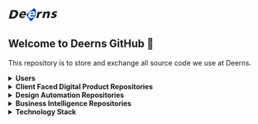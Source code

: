  <img src="https://github.com/deerns/.github/blob/main/deerns_icon_big.png" width="100">
 
 ## Welcome to Deerns GitHub 👋
 This repository is to store and exchange all source code we use at Deerns.


<details>
<summary><b>Users</b></summary>
 <!-- leave a blank line -->
 
- [Sipan Salim](https://github.com/orgs/deerns/people/sipaan) - Product Owner for the client facing ditigal products, like the DDD, Well Quickscan, Living Lab,
- [Lorenzo Donadio](https://github.com/orgs/deerns/people/lorenzodonadio) - Data Analyst and Software Developer for the Well Quickscan and other desktop applications.
- [Christina Papachristou](https://github.com/orgs/deerns/people/christinapapachristou) - Data Analyst and Owner of the Deerns Living Lab and bGrid API calls.
- [Geert van Gorp](https://github.com/orgs/deerns/people/gvangorp) - Digitalisation Manager and Product Owner for Design Automation Projects, like the Deerns Toolkit, 
- [Sandor Czegledi](https://github.com/orgs/deerns/people/cypherunknown) - C# developer for the AutoCAD/Revit desktop addins, and MS Graph for Digital Workspace.
- [Louise Scholl](https://github.com/orgs/deerns/people/LouiseScholl) - UX designer for the Well Quickscan.
- [Vyshali Simhachalam](https://github.com/orgs/deerns/people/Vyshali-Simhachalam) - C# programmer for the BREEAM Mat-05 for Revit addin.
- [Pieter van der Kuil](https://github.com/orgs/deerns/people/pvdkuil) - Product Owner for the Bagage Handling System project.
- [Ivar Bal](https://github.com/orgs/deerns/people/IvarBal) - Python programmer for the Bagage Handling System project.
- [Kwame Gyampoh](https://github.com/orgs/deerns/people/kaykwame) - Web Developer
</details>

 <details>
<summary><b>Client Faced Digital Product Repositories</b></summary>
 <!-- leave a blank line -->
 
- [well_prototype](/../../../well_prototype) - prototype of the Well Quickscan app.
- [livinglab](/../../../livinglab) - livinglab frontend prototype repo
- [bGridAPI](/../../../bGridAPI) - package and utilities to expose, fetch and store data from the bGridAPI
- [tsdb-api](/../../../tsdb-api) - api to expose timescale data, and other uses, using flask and azure functions
</details>

<details>
<summary><b>Design Automation Repositories</b></summary>
 <!-- leave a blank line -->
 
- [PowerApps_DesignFeeCalc](/../../../PowerApps_DesignFeeCalc) - Design Fee App in PowerApps. Also known as "Honorarium Berekening" in Dutch
- [design_automation](/../../../design_automation) - Repo for all Design Automation Apps
- [DeernsAddinForRevit](/../../../DeernsAddinForRevit) - The Source Code for all Deerns' Revit tools
- [DeernsAddinForAutoCAD](/../../../DeernsAddinForAutoCAD) - The Source Code for all Deerns' AutoCAD tools
- [REVITPluginMAT5](/../../../REVITPluginMAT5) - The Source Code for the BREEAM Mat-05 Credit Generator for Revit by Vyshali Sim.
- [bhs](/../../../bhs) - Bagage Handling Systems Repo by Pieter van der Kuil and Ivar Bal.
- [Forge](/../../../Forge) - Autodesk Forge Repo
</details>

<details>
<summary><b>Business Intelligence Repositories</b></summary>
 <!-- leave a blank line -->
 
- [MS365](/../../../MS365) - Stuff for MS365 including Teams, Sharepoint etc.
- [DigitalWorkspaceManager](/../../../DigitalWorkspaceManager) - Server-side Blazor app to manage Digital Workspace teams
- [PowerApps_AppStore](/../../../PowerApps_AppStore) - Deerns App Store
- [DeernsAddinForOffice](/../../../DeernsAddinForOffice) - Office Addins
</details>

<details>
<summary><b>Technology Stack</b></summary>
 <!-- leave a blank line -->

- [Supabase](https://app.supabase.io/) - Backend database to store our required SQL tables for the web apps.
- [Timescale](https://www.timescale.com/) - Database to optimally store the realtime sensor data
- [Svelte](https://kit.svelte.dev/) - Interface Builder, frontend and backend framework for the web apps.
- [Vercel](https://vercel.com/) - Frontend hosting
- [Tailwind UI](https://tailwindui.com/) - CSS Styling
- [Figma](https://www.figma.com/) - UX/UI Design Platform
- MS Office Apps:
     - [Power BI](https://app.powerbi.com/)
     - [Power Automate / Flow](https://emea.flow.microsoft.com/)
     - [Power Apps](https://make.powerapps.com/)
     - [Azure Active Directory](https://portal.azure.com/)
- [Autodesk Forge](https://developer.autodesk.com/)
- [Blender](https://www.blender.org/) - open source 3D modeling desktop application
</details>
<!--

**Here are some ideas to get you started:**

🙋‍♀️ A short introduction - what is your organization all about?
🌈 Contribution guidelines - how can the community get involved?
👩‍💻 Useful resources - where can the community find your docs? Is there anything else the community should know?
🍿 Fun facts - what does your team eat for breakfast?
🧙 Remember, you can do mighty things with the power of [Markdown](https://docs.github.com/github/writing-on-github/getting-started-with-writing-and-formatting-on-github/basic-writing-and-formatting-syntax)
 ![Alt text](https://github.com/deerns/.github/blob/main/deerns_icon_big.png?raw=true | width=100)

-->
